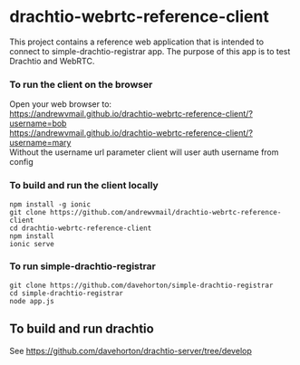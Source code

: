 # drachtio-webrtc-reference-client

This project contains a reference web application that is intended to connect to simple-drachtio-registrar app. 
The purpose of this app is to test Drachtio and WebRTC.

### To run the client on the browser
Open your web browser to:<br>
https://andrewvmail.github.io/drachtio-webrtc-reference-client/?username=bob<br>
https://andrewvmail.github.io/drachtio-webrtc-reference-client/?username=mary<br>
Without the username url parameter client will user auth username from config<br>

### To build and run the client locally
```
npm install -g ionic 
git clone https://github.com/andrewvmail/drachtio-webrtc-reference-client
cd drachtio-webrtc-reference-client
npm install 
ionic serve
```

### To run simple-drachtio-registrar
```
git clone https://github.com/davehorton/simple-drachtio-registrar
cd simple-drachtio-registrar
node app.js
```

## To build and run drachtio
See https://github.com/davehorton/drachtio-server/tree/develop

